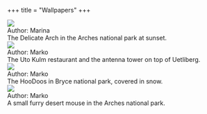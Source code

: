 +++
title = "Wallpapers"
+++

<div class="photogallery">

<div class="photoframe">
  <div class="photo">
    <a href="/img/Delicate%20Arch%20At%20Sunset%20-%20Arches%20National%20Part.jpeg">
      <img src="/img/Delicate%20Arch%20At%20Sunset%20-%20Arches%20National%20Part%20thumbnail.jpeg" />
    </a>
  </div>
  <div class="description">
    <div class="author">
      Author: Marina
    </div>
    The Delicate Arch in the Arches national park at sunset.
  </div>
</div>

<div class="photoframe">
  <div class="photo">
    <a href="/img/Uetliberg%20in%20dark%20fog.jpeg">
      <img src="/img/Uetliberg%20in%20dark%20fog%20thumbnail.jpeg" />
    </a>
  </div>
  <div class="description">
    <div class="author">
      Author: Marko
    </div>
    The Uto Kulm restaurant and the antenna tower on top of Uetliberg.
  </div>
</div>

<div class="photoframe">
  <div class="photo">
    <a href="/img/Snow%20Covered%20HooDoos%20-%20Bryce%20National%20Park.jpeg">
      <img src="/img/Snow%20Covered%20HooDoos%20-%20Bryce%20National%20Park%20thumbnail.jpeg" />
    </a>
  </div>
  <div class="description">
    <div class="author">
      Author: Marko
    </div>
    The HooDoos in Bryce national park, covered in snow.
  </div>
</div>

<div class="photoframe">
  <div class="photo">
    <a href="/img/Desert%20Mouse%20-%20Arches%20National%20Park.jpeg">
      <img src="/img/Desert%20Mouse%20-%20Arches%20National%20Park%20thumbnail.jpeg" />
    </a>
  </div>
  <div class="description">
    <div class="author">
      Author: Marko
    </div>
    A small furry desert mouse in the Arches national park.
  </div>
</div>

</div>
